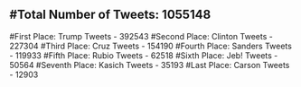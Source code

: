 #Total Number of Tweets: 1055148 
---
#First Place: Trump Tweets - 392543
#Second Place: Clinton Tweets - 227304
#Third Place: Cruz Tweets - 154190
#Fourth Place: Sanders Tweets - 119933
#Fifth Place: Rubio Tweets - 62518
#Sixth Place: Jeb! Tweets - 50564
#Seventh Place: Kasich Tweets - 35193
#Last Place: Carson Tweets - 12903
